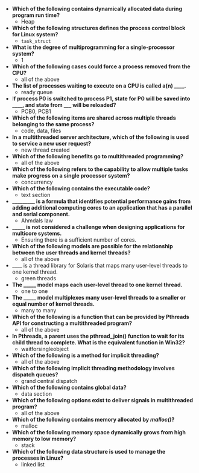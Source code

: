 - <strong>Which of the following contains dynamically allocated data during program run time?</strong>
	- Heap
- <strong>Which of the following structures defines the process control block for Linux system?</strong>
	- `task_struct`
- <strong>What is the degree of multiprogramming for a single-processor system?</strong>
	- 1
- <strong>Which of the following cases could force a process removed from the CPU?</strong>
	- all of the above 
- <strong>The list of processes waiting to execute on a CPU is called a(n) ____.</strong>
	- ready queue
- I<strong>f process P0 is switched to process P1, state for P0 will be saved into ____, and state from ___ will be reloaded?</strong>
	- PCB0, PCB1
- <strong>Which of the following items are shared across multiple threads belonging to the same process?</strong>
	- code, data, files
- <strong> In a multithreaded server architecture, which of the following is used to service a new user request?</strong>
	- new thread created
- <strong>Which of the following benefits go to multithreaded programming?</strong>
	- all of the above
- <strong>Which of the following refers to the capability to allow multiple tasks make progress on a single processor system?</strong>
	- concurrency
- <strong>Which of the following contains the executable code?</strong>
	- text section
- <strong>_________ is a formula that identifies potential performance gains from adding additional computing cores to an application that has a parallel and serial component.</strong>
	- Ahmdals law
- <strong>_____ is not considered a challenge when designing applications for multicore systems.</strong>
	- Ensuring there is a sufficient number of cores.
- <strong>Which of the following models are possible for the relationship between the user threads and kernel threads?</strong>
	- all of the above
- ____ is a thread library for Solaris that maps many user-level threads to one kernel thread.
	- green threads
- <strong>The _____ model maps each user-level thread to one kernel thread.</strong>
	- one to one
- <strong>The _____ model multiplexes many user-level threads to a smaller or equal number of kernel threads.</strong>
	- many to many
- <strong> Which of the following is a function that can be provided by Pthreads API for constructing a multithreaded program?</strong>
	- all of the above
- <strong>In Pthreads, a parent uses the pthread_join() function to wait for its child thread to complete. What is the equivalent function in Win32?</strong>
	- waitforsingleobject
- <strong>Which of the following is a method for implicit threading?</strong>
	- all of the above
- <strong>Which of the following implicit threading methodology involves dispatch queues?</strong>
	- grand central dispatch
- <strong>Which of the following contains global data?</strong>
	- data section
- <strong>Which of the following options exist to deliver signals in multithreaded program?</strong>
	- all of the above
- <strong>Which of the following contains memory allocated by _malloc()_?</strong>
	- malloc
- <strong>Which of the following memory space dynamically grows from high memory to low memory?</strong>
	- stack
- <strong>Which of the following data structure is used to manage the processes in Linux?</strong>
	- linked list